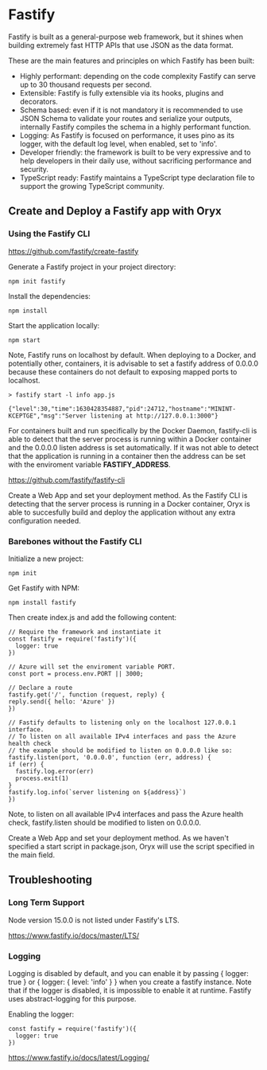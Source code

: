 
# Fastify

Fastify is built as a general-purpose web framework, but it shines when building extremely fast HTTP APIs that use JSON as the data format. 

These are the main features and principles on which Fastify has been built:

* Highly performant: depending on the code complexity Fastify can serve up to 30 thousand requests per second.
* Extensible: Fastify is fully extensible via its hooks, plugins and decorators.
* Schema based: even if it is not mandatory it is recommended to use JSON Schema to validate your routes and serialize your outputs, internally Fastify compiles the schema in a highly performant function.
* Logging: As Fastify is focused on performance, it uses pino as its logger, with the default log level, when enabled, set to 'info'.
* Developer friendly: the framework is built to be very expressive and to help developers in their daily use, without sacrificing performance and security.
* TypeScript ready: Fastify maintains a TypeScript type declaration file to support the growing TypeScript community.


## Create and Deploy a Fastify app with Oryx
### Using the Fastify CLI

https://github.com/fastify/create-fastify

Generate a Fastify project in your project directory:

```node
npm init fastify
```

Install the dependencies:

```node
npm install 
```

Start the application locally:

```node
npm start
```

Note, Fastify runs on localhost by default. When deploying to a Docker, and potentially other, containers, it is advisable to set a fastify address of 0.0.0.0 because these containers do not default to exposing mapped ports to localhost.

```log
> fastify start -l info app.js

{"level":30,"time":1630428354887,"pid":24712,"hostname":"MININT-KCEPTGE","msg":"Server listening at http://127.0.0.1:3000"}
```

For containers built and run specifically by the Docker Daemon, fastify-cli is able to detect that the server process is running within a Docker container and the 0.0.0.0 listen address is set automatically. If it was not able to detect that the application is running in a container then the address can be set with the enviroment variable **FASTIFY_ADDRESS**.

https://github.com/fastify/fastify-cli

Create a Web App and set your deployment method. As the Fastify CLI is detecting that the server process is running in a Docker container, Oryx is able to succesfully build and deploy the application without any extra configuration needed.

### Barebones without the Fastify CLI

Initialize a new project:

```node
npm init
```

Get Fastify with NPM:

```node
npm install fastify
```

Then create index.js and add the following content:

```node
// Require the framework and instantiate it
const fastify = require('fastify')({
  logger: true
})

// Azure will set the enviroment variable PORT.
const port = process.env.PORT || 3000;

// Declare a route
fastify.get('/', function (request, reply) {
reply.send({ hello: 'Azure' })
})

// Fastify defaults to listening only on the localhost 127.0.0.1 interface. 
// To listen on all available IPv4 interfaces and pass the Azure health check
// the example should be modified to listen on 0.0.0.0 like so:
fastify.listen(port, '0.0.0.0', function (err, address) {
if (err) {
  fastify.log.error(err)
  process.exit(1)
}
fastify.log.info(`server listening on ${address}`)
})
```

Note, to listen on all available IPv4 interfaces and pass the Azure health check, fastify.listen should be modified to listen on 0.0.0.0.

Create a Web App and set your deployment method. As we haven't specified a start script in package.json, Oryx will use the script specified in the main field.

## Troubleshooting

### Long Term Support

Node version 15.0.0 is not listed under Fastify's LTS.

https://www.fastify.io/docs/master/LTS/

### Logging

Logging is disabled by default, and you can enable it by passing { logger: true } or { logger: { level: 'info' } } when you create a fastify instance. Note that if the logger is disabled, it is impossible to enable it at runtime. Fastify uses abstract-logging for this purpose.

Enabling the logger:

```node
const fastify = require('fastify')({
  logger: true
})
```

https://www.fastify.io/docs/latest/Logging/
